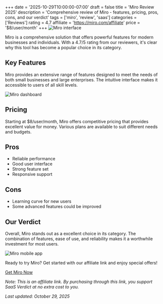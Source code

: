 ﻿+++
date = '2025-10-29T10:00:00-07:00'
draft = false
title = 'Miro Review 2025'
description = 'Comprehensive review of Miro - features, pricing, pros, cons, and our verdict'
tags = ['miro', 'review', 'saas']
categories = ['Reviews']
rating = 4.7
affiliate = 'https://miro.com/affiliate'
price = '$8/user/month'
+++
![Miro interface](/images/miro-1.jpg)

Miro is a comprehensive solution that offers powerful features for modern businesses and individuals. With a 4.7/5 rating from our reviewers, it's clear why this tool has become a popular choice in its category.

## Key Features

Miro provides an extensive range of features designed to meet the needs of both small businesses and large enterprises. The intuitive interface makes it accessible to users of all skill levels.

![Miro dashboard](/images/miro-2.jpg)

## Pricing

Starting at $8/user/month, Miro offers competitive pricing that provides excellent value for money. Various plans are available to suit different needs and budgets.

## Pros

- Reliable performance
- Good user interface
- Strong feature set
- Responsive support


## Cons

- Learning curve for new users
- Some advanced features could be improved


## Our Verdict

Overall, Miro stands out as a excellent choice in its category. The combination of features, ease of use, and reliability makes it a worthwhile investment for most users.

![Miro mobile app](/images/miro-3.jpg)

Ready to try Miro? Get started with our affiliate link and enjoy special offers!

[Get Miro Now](https://miro.com/affiliate)

*Note: This is an affiliate link. By purchasing through this link, you support SaaS Verdict at no extra cost to you.*

*Last updated: October 29, 2025*
